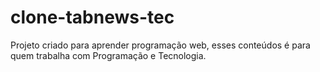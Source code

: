 # clone-tabnews-tec
Projeto criado para aprender programação web, esses conteúdos é para quem trabalha com Programação e Tecnologia.
